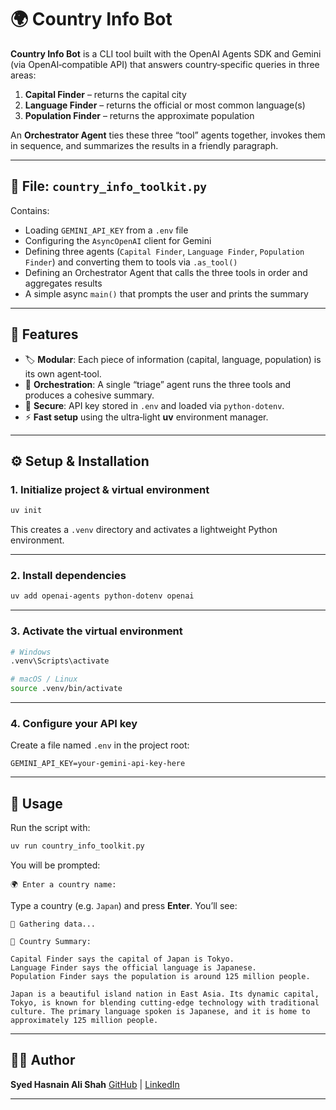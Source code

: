 # 🌍 Country Info Bot

**Country Info Bot** is a CLI tool built with the OpenAI Agents SDK and Gemini (via OpenAI‑compatible API) that answers country‑specific queries in three areas:

1. **Capital Finder** – returns the capital city  
2. **Language Finder** – returns the official or most common language(s)  
3. **Population Finder** – returns the approximate population  

An **Orchestrator Agent** ties these three “tool” agents together, invokes them in sequence, and summarizes the results in a friendly paragraph.

---

## 📁 File: `country_info_toolkit.py`

Contains:

- Loading `GEMINI_API_KEY` from a `.env` file  
- Configuring the `AsyncOpenAI` client for Gemini  
- Defining three agents (`Capital Finder`, `Language Finder`, `Population Finder`) and converting them to tools via `.as_tool()`  
- Defining an Orchestrator Agent that calls the three tools in order and aggregates results  
- A simple async `main()` that prompts the user and prints the summary  

---

## 🚀 Features

- 🏷️ **Modular**: Each piece of information (capital, language, population) is its own agent‑tool.  
- 🤖 **Orchestration**: A single “triage” agent runs the three tools and produces a cohesive summary.  
- 🔐 **Secure**: API key stored in `.env` and loaded via `python‑dotenv`.  
- ⚡ **Fast setup** using the ultra‑light **uv** environment manager.  

---

## ⚙️ Setup & Installation

### 1. Initialize project & virtual environment

```bash
uv init
````

This creates a `.venv` directory and activates a lightweight Python environment.

---

### 2. Install dependencies

```bash
uv add openai-agents python-dotenv openai
```

---

### 3. Activate the virtual environment

```bash
# Windows
.venv\Scripts\activate

# macOS / Linux
source .venv/bin/activate
```

---

### 4. Configure your API key

Create a file named `.env` in the project root:

```text
GEMINI_API_KEY=your-gemini-api-key-here
```

---

## 🧪 Usage

Run the script with:

```bash
uv run country_info_toolkit.py
```

You will be prompted:

```text
🌍 Enter a country name:
```

Type a country (e.g. `Japan`) and press **Enter**. You’ll see:

```text
🔎 Gathering data...

📘 Country Summary:

Capital Finder says the capital of Japan is Tokyo.
Language Finder says the official language is Japanese.
Population Finder says the population is around 125 million people.

Japan is a beautiful island nation in East Asia. Its dynamic capital, Tokyo, is known for blending cutting‑edge technology with traditional culture. The primary language spoken is Japanese, and it is home to approximately 125 million people.
```

---

## 🙋‍♂️ Author

**Syed Hasnain Ali Shah**
[GitHub](https://github.com/HasnainDevMaster) | [LinkedIn](https://linkedin.com/in/syed-hasnain-ali-shah-a80428252)

---